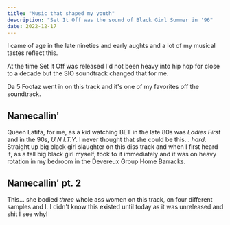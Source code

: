 ```yaml
---
title: "Music that shaped my youth"
description: "Set It Off was the sound of Black Girl Summer in '96"
date: 2022-12-17
---
```


I came of age in the late nineties and early aughts and a lot of my musical tastes reflect this.

At the time Set It Off was released I'd not been heavy into hip hop for close to a decade but the SIO soundtrack changed that for me.

Da 5 Footaz went in on this track and it's one of my favorites off the soundtrack.

## Namecallin'

Queen Latifa, for me, as a kid watching BET in the late 80s was *Ladies First* and in the 90s, *U.N.I.T.Y*. I never thought that she could be this... *hard*. Straight up big black girl slaughter on this diss track and when I first heard it, as a tall big black girl myself, took to it immediately and it was on heavy rotation in my bedroom in the Devereux Group Home Barracks.


## Namecallin' pt. 2

This... she bodied *three* whole ass women on this track, on four different samples and I. I didn't know this existed until today as it was unreleased and shit I see why!
